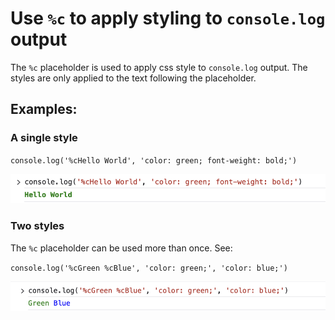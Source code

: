 # Use `%c` to apply styling to `console.log` output

The `%c` placeholder is used to apply css style to `console.log` output. The styles are only applied to the text following the placeholder.

## Examples:

### A single style

`console.log('%cHello World', 'color: green; font-weight: bold;')`

![Green text in the javascript console](../img/console-log-green-text.png)

### Two styles

The `%c` placeholder can be used more than once. See:

`console.log('%cGreen %cBlue', 'color: green;', 'color: blue;')`

![Green and blue text in the javascript console](../img/console-log-green-blue.png)
